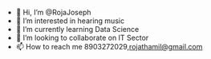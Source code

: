 - 👋 Hi, I’m @RojaJoseph
- 👀 I’m interested in hearing music
- 🌱 I’m currently learning Data Science
- 💞️ I’m looking to collaborate on IT Sector 
- 📫 How to reach me 8903272029,rojathamil@gmail.com

<!---
RojaJoseph/RojaJoseph is a ✨ special ✨ repository because its `README.md` (this file) appears on your GitHub profile.
You can click the Preview link to take a look at your changes.
--->
